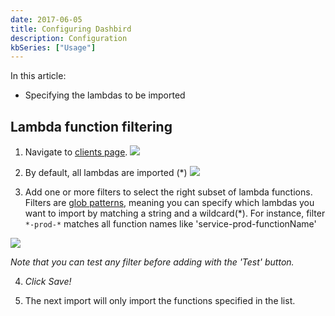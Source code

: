```yaml
---
date: 2017-06-05
title: Configuring Dashbird
description: Configuration
kbSeries: ["Usage"]
---
```


In this article:
- Specifying the lambdas to be imported

## Lambda function filtering
1. Navigate to [clients page](https://app.dashbird.io/clients).
![](../../images/settings.png)

2. By default, all lambdas are imported (*)
![](/images/filtering.png)

3. Add one or more filters to select the right subset of lambda functions.
Filters are [glob patterns](https://en.wikipedia.org/wiki/Glob_(programming)), meaning you can specify which lambdas you want to import by matching a string and a wildcard(*).
For instance, filter `*-prod-*` matches all function names like 'service-prod-functionName'

![](../../images/filtering2.png)

_Note that you can test any filter before adding with the 'Test' button._

4. *Click Save!*

5. The next import will only import the functions specified in the list.
